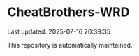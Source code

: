 # CheatBrothers-WRD

Last updated: 2025-07-16 20:39:35

This repository is automatically maintained.
